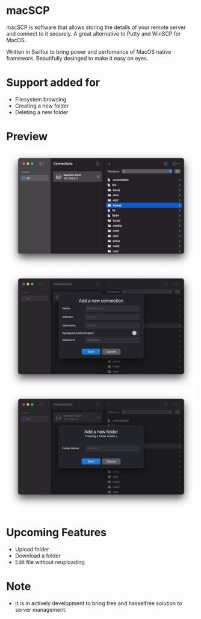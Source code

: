 # macSCP

macSCP is software that allows storing the details of your remote server and connect to it securely.
A great alternative to Putty and WinSCP for MacOS.

Written in Swiftui to bring power and perfomance of MacOS native framework.
Beautifully desinged to make it easy on eyes.

# Support added for
- Filesystem browsing
- Creating a new folder
- Deleting a new folder

# Preview
![File Browser](/Preview/file_browser.png?raw=true "File Browser")
![Add a new connection](/Preview/add_new_connection.png?raw=true "Add a new connection")
![Add a new folder](/Preview/add_new_folder.png?raw=true "Add a new folder")

# Upcoming Features
- Upload folder
- Download a folder
- Edit file without reuploading

# Note

- It is in actively development to bring free and hasselfree solution to server management.
